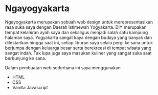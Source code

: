 # Ngayogyakarta

Ngayogyakarta merupakan sebuah web design untuk merepresentasikan rasa suka saya dengan Daerah Istimewah Yogyakarta. DIY merupakan tempat kelahiran ayah saya dan sekaligus menjadi salah satu kampung halaman saya. Yogyakarta sangat kaya dengan budaya yang banyak dan dilestarikan hingga saat ini, setiap liburan saya selalu pergi ke sana untuk berjumpa dengan keluarga besar serta berekreasi di tempat wisata yang sangat indah. Tak lupa juga saya masukan kuliner yang sangat suka saat berkunjung ke sana.

Dalam pembuatan web sederhana ini saya menggunakan
- HTML
- CSS
- Vanilla Javascript
